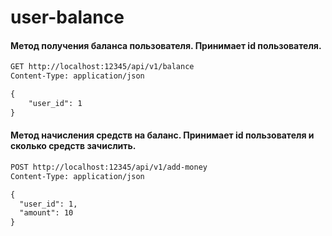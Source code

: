 # user-balance

#### Метод получения баланса пользователя. Принимает id пользователя.
```html
GET http://localhost:12345/api/v1/balance
Content-Type: application/json

{
    "user_id": 1
}
```
#### Метод начисления средств на баланс. Принимает id пользователя и сколько средств зачислить.
```html
POST http://localhost:12345/api/v1/add-money
Content-Type: application/json

{
  "user_id": 1,
  "amount": 10
}
```